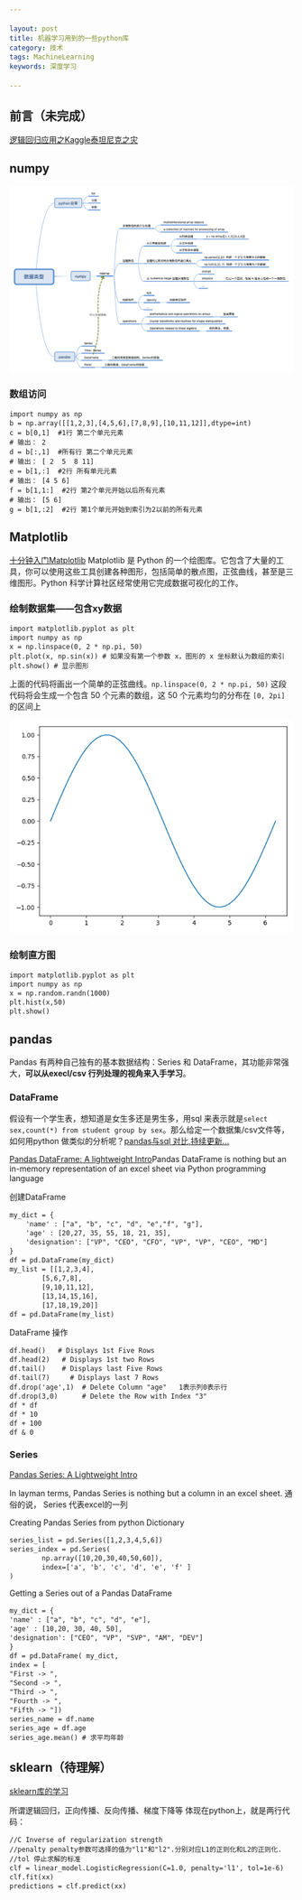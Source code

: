 ```yaml
---

layout: post
title: 机器学习用到的一些python库
category: 技术
tags: MachineLearning
keywords: 深度学习

---
```


## 前言（未完成）

[逻辑回归应用之Kaggle泰坦尼克之灾](https://blog.csdn.net/han_xiaoyang/article/details/49797143)

## numpy

![](/public/upload/machine/numpy.png)

### 数组访问

    import numpy as np
    b = np.array([[1,2,3],[4,5,6],[7,8,9],[10,11,12]],dtype=int)
    c = b[0,1]  #1行 第二个单元元素
    # 输出： 2
    d = b[:,1]  #所有行 第二个单元元素
    # 输出： [ 2  5  8 11]
    e = b[1,:]  #2行 所有单元元素
    # 输出： [4 5 6]
    f = b[1,1:]  #2行 第2个单元开始以后所有元素
    # 输出： [5 6]
    g = b[1,:2]  #2行 第1个单元开始到索引为2以前的所有元素


## Matplotlib

[十分钟入门Matplotlib](https://codingpy.com/article/a-quick-intro-to-matplotlib/) Matplotlib 是 Python 的一个绘图库。它包含了大量的工具，你可以使用这些工具创建各种图形，包括简单的散点图，正弦曲线，甚至是三维图形。Python 科学计算社区经常使用它完成数据可视化的工作。

### 绘制数据集——包含xy数据

    import matplotlib.pyplot as plt
    import numpy as np
    x = np.linspace(0, 2 * np.pi, 50)
    plt.plot(x, np.sin(x)) # 如果没有第一个参数 x，图形的 x 坐标默认为数组的索引
    plt.show() # 显示图形

上面的代码将画出一个简单的正弦曲线。`np.linspace(0, 2 * np.pi, 50)` 这段代码将会生成一个包含 50 个元素的数组，这 50 个元素均匀的分布在 `[0, 2pi]` 的区间上

![](/public/upload/machine/sin.png)

### 绘制直方图

    import matplotlib.pyplot as plt
    import numpy as np
    x = np.random.randn(1000)
    plt.hist(x,50)
    plt.show()

## pandas

Pandas 有两种自己独有的基本数据结构：Series 和 DataFrame，其功能非常强大，**可以从execl/csv 行列处理的视角来入手学习**。

### DataFrame

假设有一个学生表，想知道是女生多还是男生多，用sql 来表示就是`select sex,count(*) from student group by sex`。那么给定一个数据集/csv文件等，如何用python 做类似的分析呢？[pandas与sql 对比,持续更新...](https://blog.csdn.net/weixin_39791387/article/details/81391621)


[Pandas DataFrame: A lightweight Intro](https://towardsdatascience.com/pandas-dataframe-a-lightweight-intro-680e3a212b96)Pandas DataFrame is nothing but an in-memory representation of an excel sheet via Python programming language

创建DataFrame

    my_dict = { 
        'name' : ["a", "b", "c", "d", "e","f", "g"],
        'age' : [20,27, 35, 55, 18, 21, 35],
        'designation': ["VP", "CEO", "CFO", "VP", "VP", "CEO", "MD"]
    }
    df = pd.DataFrame(my_dict)
    my_list = [[1,2,3,4],
            [5,6,7,8],
            [9,10,11,12],
            [13,14,15,16],
            [17,18,19,20]]
    df = pd.DataFrame(my_list)

DataFrame 操作

    df.head()   # Displays 1st Five Rows
    df.head(2)   # Displays 1st two Rows
    df.tail()    # Displays last Five Rows
    df.tail(7)     # Displays last 7 Rows
    df.drop('age',1)  # Delete Column "age"   1表示列0表示行
    df.drop(3,0)      # Delete the Row with Index "3"
    df * df
    df * 10
    df + 100
    df & 0

### Series

[Pandas Series: A Lightweight Intro](https://towardsdatascience.com/pandas-series-a-lightweight-intro-b7963a0d62a2)

In layman terms, Pandas Series is nothing but a column in an excel sheet.  通俗的说， Series 代表excel的一列

Creating Pandas Series from python Dictionary

    series_list = pd.Series([1,2,3,4,5,6])
    series_index = pd.Series(
            np.array([10,20,30,40,50,60]), 
            index=['a', 'b', 'c', 'd', 'e', 'f' ] 
    )

Getting a Series out of a Pandas DataFrame

    my_dict = { 
    'name' : ["a", "b", "c", "d", "e"],
    'age' : [10,20, 30, 40, 50],
    'designation': ["CEO", "VP", "SVP", "AM", "DEV"]
    }
    df = pd.DataFrame( my_dict, 
    index = [
    "First -> ",
    "Second -> ", 
    "Third -> ", 
    "Fourth -> ", 
    "Fifth -> "])
    series_name = df.name
    series_age = df.age
    series_age.mean() # 求平均年龄


## sklearn（待理解）

[sklearn库的学习](https://blog.csdn.net/u014248127/article/details/78885180)

所谓逻辑回归，正向传播、反向传播、梯度下降等 体现在python上，就是两行代码：

    //C Inverse of regularization strength
    //penalty penalty参数可选择的值为"l1"和"l2".分别对应L1的正则化和L2的正则化. 
    //tol 停止求解的标准
    clf = linear_model.LogisticRegression(C=1.0, penalty='l1', tol=1e-6)
    clf.fit(xx)
    predictions = clf.predict(xx)